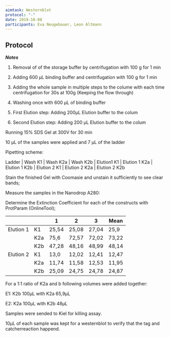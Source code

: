 ```yaml
---
aimtask: Westernblot 
protocol: "-"
date: 2019-10-08  
participants: Eva Neugebauer, Leon Altmann
---    
```

## Protocol  
  
_**Notes**_

  

1. Removal of of the storage buffer by centrifugation with 100 g for 1 min

2. Adding 600 µL binding buffer and centrifugation with 100 g for 1 min

3. Adding the whole sample in multiple steps to the colume with each time centrifugation for 30s at 100g (Keeping the flow through)

4. Washing once with 600 µL of binding buffer

5. First Elution step: Adding 200µL Elution buffer to the colum

6. Second Elution step: Adding 200 µL Elution buffer to the colum

  

Running 15% SDS Gel at 300V for 30 min

10 µL of the samples were applied and 7 µL of the ladder

  

Pipetting scheme:

Ladder | Wash K1 | Wash K2a | Wash K2b | Elution1 K1 | Elution 1 K2a | Elution 1 K2b | Elution 2 K1 | Elution 2 K2a | Elution 2 K2b

  

Stain the finished Gel with Coomasie and unstain it sufficiently to see clear bands;

  

Measure the samples in the Nanodrop A280:

Determine the Extinction Coefficient for each of the constructs with ProtParam (OnlineTool);



|||1|2|3|Mean|
|--- |--- |--- |--- |--- |--- |
|Elution 1|K1|25,54|25,08|27,04|25,9|
||K2a|75,6|72,57|72,02|73,22|
||K2b|47,28|48,16|48,99|48,14|
|Elution 2|K1|13,0|12,02|12,41|12,47|
||K2a|11,74|11,58|12,53|11,95|
||K2b|25,09|24,75|24,78|24,87|

For a 1:1 ratio of K2a and b following volumes were added together:

  

E1: K2b 100µL with K2a 65,9µL

E2: K2a 100µL with K2b 48µL

  

Samples were sended to Kiel for killing assay.

10µL of each sample was kept for a westernblot to verify that the tag and catcherreaction happend.

